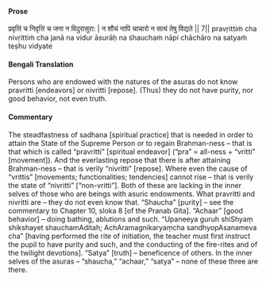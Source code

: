 #### Prose 

प्रवृत्तिं च निवृत्तिं च जना न विदुरासुरा: |
न शौचं नापि चाचारो न सत्यं तेषु विद्यते || 7||
pravṛittiṁ cha nivṛittiṁ cha janā na vidur āsurāḥ
na śhauchaṁ nāpi chāchāro na satyaṁ teṣhu vidyate

 #### Bengali Translation 

Persons who are endowed with the natures of the asuras do not know pravritti [endeavors] or nivritti [repose]. (Thus) they do not have purity, nor good behavior, not even truth.

 #### Commentary 

The steadfastness of sadhana [spiritual practice] that is needed in order to attain the State of the Supreme Person or to regain Brahman-ness – that is that which is called “pravritti” [spiritual endeavor] (“pra” = all-ness + “vritti” [movement]). And the everlasting repose that there is after attaining Brahman-ness – that is verily “nivritti” [repose]. Where even the cause of “vrittis” [movements; functionalities; tendencies] cannot rise – that is verily the state of “nivritti” [“non-vritti”]. Both of these are lacking in the inner selves of those who are beings with asuric endowments. What pravritti and nivritti are – they do not even know that. “Shaucha” [purity] – see the commentary to Chapter 10, sloka 8 [of the Pranab Gita]. “Achaar” [good behavior] – doing bathing, ablutions and such. “Upaneeya guruh shiShyaṃ shikshayet shauchamAditah; AchAramagnikaryaṃcha sandhyopAsanameva cha” [having performed the rite of initiation, the teacher must first instruct the pupil to have purity and such, and the conducting of the fire-rites and of the twilight devotions]. “Satya” [truth] – beneficence of others. In the inner selves of the asuras – “shaucha,” “achaar,” “satya” – none of these three are there.